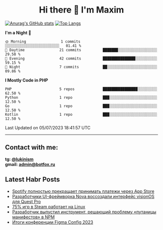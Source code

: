 ## <h1 align="center">Hi there 👋 I'm Maxim</h1>

[![Anurag's GitHub stats](https://github-readme-stats.vercel.app/api?username=lukinism)](https://github.com/anuraghazra/github-readme-stats) [![Top Langs](https://github-readme-stats.vercel.app/api/top-langs/?username=lukinism)](https://github.com/anuraghazra/github-readme-stats)

<!--START_SECTION:waka-->
**I'm a Night 🦉** 

```text
🌞 Morning                1 commits           ░░░░░░░░░░░░░░░░░░░░░░░░░   01.41 % 
🌆 Daytime                21 commits          ███████░░░░░░░░░░░░░░░░░░   29.58 % 
🌃 Evening                42 commits          ███████████████░░░░░░░░░░   59.15 % 
🌙 Night                  7 commits           ██░░░░░░░░░░░░░░░░░░░░░░░   09.86 % 
```


**I Mostly Code in PHP** 

```text
PHP                      5 repos             ████████████████░░░░░░░░░   62.50 % 
Python                   1 repo              ███░░░░░░░░░░░░░░░░░░░░░░   12.50 % 
Go                       1 repo              ███░░░░░░░░░░░░░░░░░░░░░░   12.50 % 
Kotlin                   1 repo              ███░░░░░░░░░░░░░░░░░░░░░░   12.50 % 
```




 Last Updated on 05/07/2023 18:41:57 UTC
<!--END_SECTION:waka-->
___
## Contact with me:
**tg: [@lukinism](https://t.me/lukinism)  
gmail: admin@botfox.ru**

## Latest Habr Posts
<!-- BLOG-POST-LIST:START -->
- [Spotify полностью прекращает принимать платежи через App Store](https://habr.com/ru/news/746240/)
- [Разработчики UI-фреймворка Nova воссоздали интерфейс visionOS для Quest Pro](https://habr.com/ru/news/746228/)
- [75% игр в Steam работает на Linux](https://habr.com/ru/news/746168/)
- [Разработчик выпустил инструмент, решающий проблему «путаницы манифестов» в NPM](https://habr.com/ru/news/746082/)
- [Итоги конференции Figma Config 2023](https://habr.com/ru/articles/746056/)
<!-- BLOG-POST-LIST:END -->
